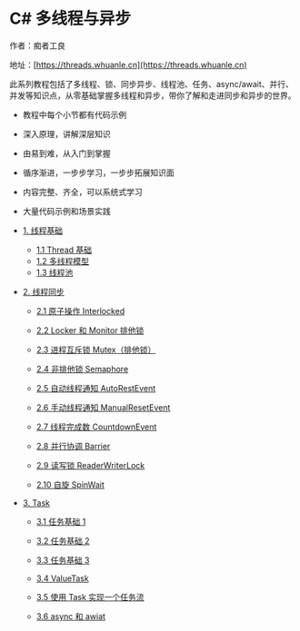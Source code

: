 # C# 多线程与异步

作者：痴者工良

地址：[https://threads.whuanle.cn](https://threads.whuanle.cn)

此系列教程包括了多线程、锁、同步异步、线程池、任务、async/await、并行、并发等知识点，从零基础掌握多线程和异步，带你了解和走进同步和异步的世界。

* 教程中每个小节都有代码示例
* 深入原理，讲解深层知识
* 由易到难，从入门到掌握
* 循序渐进，一步步学习，一步步拓展知识面
* 内容完整、齐全，可以系统式学习
* 大量代码示例和场景实践

* [1. 线程基础](1.thread_basic/README.md)

  * [1.1 Thread 基础](1.thread_basic/1.thread.md)
  * [1.2 多线程模型](1.thread_basic/2.thread_model.md)
  * [1.3 线程池](1.thread_basic/3.pool.md)

* [2. 线程同步](2.thread_sync/README.md)

  * [2.1 原子操作 Interlocked](2.thread_sync/1.interlocked.md)

  * [2.2 Locker 和 Monitor 排他锁](2.thread_sync/2.locker_monitor.md)

  * [2.3 进程互斥锁 Mutex（排他锁） ](2.thread_sync/3.mutex.md)

  * [2.4 非排他锁 Semaphore](2.thread_sync/4.Semaphore_SemaphoreSlim.md)

  * [2.5 自动线程通知 AutoRestEvent](2.thread_sync/5.AutoRestEvent.md)

  * [2.6 手动线程通知 ManualResetEvent](2.thread_sync/6.ManualResetEvent.md)

  * [2.7 线程完成数 CountdownEvent ](2.thread_sync/7.CountDownEvent.md)

  * [2.8 并行协调 Barrier ](2.thread_sync/8.Barrier.md)

  * [2.9 读写锁 ReaderWriterLock](2.thread_sync/9.ReaderWriterLock.md)

  * [2.10 自旋 SpinWait](2.thread_sync/10.SpinWait.md)

* [3. Task](4.task/README.MD)

  * [3.1 任务基础 1](3.task/1.task1.md)

  * [3.2 任务基础 2](3.task/2.task2.md)

  * [3.3 任务基础 3](3.task/3.task3.md)

  * [3.4 ValueTask](3.task/4.value_task.md)

  * [3.5 使用 Task 实现一个任务流](3.task/5.workflow.md)

  * [3.6 async 和 awiat](3.task/6.async_await.md)
